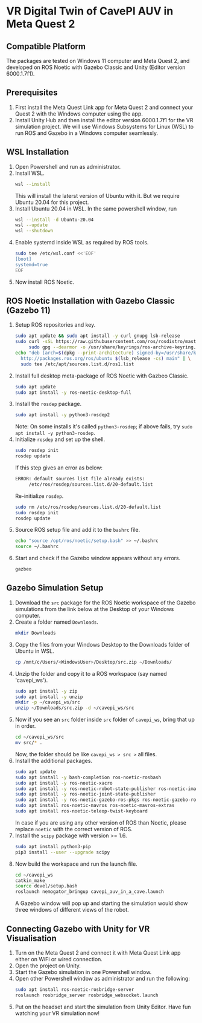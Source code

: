 # VR Digital Twin of CavePI AUV in Meta Quest 2

## Compatible Platform
The packages are tested on Windows 11 computer and Meta Quest 2, and developed on ROS Noetic with Gazebo Classic and Unity (Editor version 6000.1.7f1).

## Prerequisites
1. First install the Meta Quest Link app for Meta Quest 2 and connect your Quest 2 with the Windows computer using the app.
2. Install Unity Hub and then install the editor version 6000.1.7f1 for the VR simulation project.
We will use Windows Subsystems for Linux (WSL) to run ROS and Gazebo in a Windows computer seamlessly.

## WSL Installation
1. Open Powershell and run as administrator.
2. Install WSL.
   ```sh
   wsl --install
   ```
    This will install the laterst version of Ubuntu with it. But we require Ubuntu 20.04 for this project.
3. Install Ubuntu 20.04 in WSL. In the same powershell window, run
   ```sh
   wsl --install -d Ubuntu-20.04
   wsl --update
   wsl --shutdown
   ```
4. Enable systemd inside WSL as required by ROS tools.
   ```sh
   sudo tee /etc/wsl.conf <<'EOF'
   [boot]
   systemd=true
   EOF
   ```
5. Now install ROS Noetic.
   
## ROS Noetic Installation with Gazebo Classic (Gazebo 11)
1. Setup ROS repositories and key.
   ```sh
   sudo apt update && sudo apt install -y curl gnupg lsb-release
   sudo curl -sSL https://raw.githubusercontent.com/ros/rosdistro/master/ros.asc | \
        sudo gpg --dearmor -o /usr/share/keyrings/ros-archive-keyring.gpg
   echo "deb [arch=$(dpkg --print-architecture) signed-by=/usr/share/keyrings/ros-archive-keyring.gpg] \
     http://packages.ros.org/ros/ubuntu $(lsb_release -cs) main" | \
     sudo tee /etc/apt/sources.list.d/ros1.list
   ```
2. Install full desktop meta-package of ROS Noetic with Gazbeo Classic.
   ```sh
   sudo apt update
   sudo apt install -y ros-noetic-desktop-full
   ```
3. Install the `rosdep` package.
   ```sh
   sudo apt install -y python3-rosdep2
   ```
   Note: On some installs it's called `python3-rosdep`; if above fails, try `sudo apt install -y python3-rosdep`.
4. Initialize `rosdep` and set up the shell.
   ```sh
   sudo rosdep init
   rosdep update
   ```
   If this step gives an error as below:
   ```sh
   ERROR: default sources list file already exists:
        /etc/ros/rosdep/sources.list.d/20-default.list
   ```
   Re-initialize `rosdep`.
   ```sh
   sudo rm /etc/ros/rosdep/sources.list.d/20-default.list
   sudo rosdep init
   rosdep update
   ```
6. Source ROS setup file and add it to the `bashrc` file.
   ```sh
   echo "source /opt/ros/noetic/setup.bash" >> ~/.bashrc
   source ~/.bashrc
   ```
7. Start and check if the Gazebo window appears without any errors.
   ```sh
   gazbeo
   ```

## Gazebo Simulation Setup
1. Download the `src` package for the ROS Noetic workspace of the Gazebo simulations from the link below at the Desktop of your Windows computer.
2. Create a folder named `Downloads`.
   ```sh
   mkdir Downloads
   ```
3. Copy the files from your Windows Desktop to the Downloads folder of Ubuntu in WSL.
   ```sh
   cp /mnt/c/Users/<WindowsUser>/Desktop/src.zip ~/Downloads/
   ```
4. Unzip the folder and copy it to a ROS workspace (say named 'cavepi_ws').
   ```sh
   sudo apt install -y zip
   sudo apt install -y unzip
   mkdir -p ~/cavepi_ws/src
   unzip ~/Downloads/src.zip -d ~/cavepi_ws/src
   ```
5. Now if you see an `src` folder inside `src` folder of `cavepi_ws`, bring that up in order.
   ```sh
   cd ~/cavepi_ws/src
   mv src/* .
   ```
   Now, the folder should be like `cavepi_ws > src >` all files.
6. Install the additional packages.
   ```sh
   sudo apt update
   sudo apt install -y bash-completion ros-noetic-rosbash
   sudo apt install -y ros-noetic-xacro
   sudo apt install -y ros-noetic-robot-state-publisher ros-noetic-image-view
   sudo apt install -y ros-noetic-joint-state-publisher
   sudo apt install -y ros-noetic-gazebo-ros-pkgs ros-noetic-gazebo-ros-control
   sudo apt install ros-noetic-mavros ros-noetic-mavros-extras
   sudo apt install ros-noetic-teleop-twist-keyboard
   ```
   In case if you are using any other version of ROS than Noetic, please replace `noetic` with the correct version of ROS.
7. Install the `scipy` package with version >= 1.6.
   ```sh
   sudo apt install python3-pip
   pip3 install --user --upgrade scipy
   ```
8. Now build the workspace and run the launch file.
   ```sh
   cd ~/cavepi_ws
   catkin_make
   source devel/setup.bash
   roslaunch nemogator_bringup cavepi_auv_in_a_cave.launch
   ```
   A Gazebo window will pop up and starting the simulation would show three windows of different views of the robot.
   
## Connecting Gazebo with Unity for VR Visualisation
1. Turn on the Meta Quest 2 and connect it with Meta Quest Link app either on WiFi or wired connection.
2. Open the project on Unity.
3. Start the Gazebo simulation in one Powershell window.
4. Open other Powershell window as administrator and run the following:
   ```sh
   sudo apt install ros-noetic-rosbridge-server
   roslaunch rosbridge_server rosbridge_websocket.launch
   ```
5. Put on the headset and start the simulation from Unity Editor. Have fun watching your VR simulation now!
